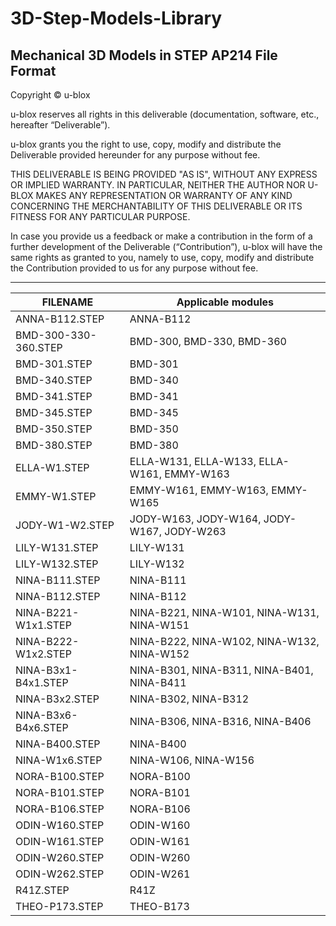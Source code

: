 ﻿# 3D-Step-Models-Library
Mechanical 3D Models in STEP AP214 File Format
--------------------------------------------------------------------------------

Copyright &copy; u-blox 

u-blox reserves all rights in this deliverable (documentation, software, etc., 
hereafter “Deliverable”). 

u-blox grants you the right to use, copy, modify and distribute the Deliverable
provided hereunder for any purpose without fee.  

THIS DELIVERABLE IS BEING PROVIDED "AS IS", WITHOUT ANY EXPRESS OR IMPLIED 
WARRANTY. IN PARTICULAR, NEITHER THE AUTHOR NOR U-BLOX MAKES ANY REPRESENTATION 
OR WARRANTY OF ANY KIND CONCERNING THE MERCHANTABILITY OF THIS DELIVERABLE 
OR ITS FITNESS FOR ANY PARTICULAR PURPOSE.

In case you provide us a feedback or make a contribution in the form of a 
further development of the Deliverable (“Contribution”), u-blox will have the 
same rights as granted to you, namely to use, copy, modify and distribute the 
Contribution provided to us for any purpose without fee.

-------------------------------------------------------------------------------

|FILENAME            |Applicable modules |
|--------------------|-------------------|
|ANNA-B112.STEP      |ANNA-B112|
|BMD-300-330-360.STEP|BMD-300, BMD-330, BMD-360|
|BMD-301.STEP        |BMD-301|
|BMD-340.STEP        |BMD-340|
|BMD-341.STEP        |BMD-341|
|BMD-345.STEP        |BMD-345|
|BMD-350.STEP        |BMD-350|
|BMD-380.STEP        |BMD-380|
|ELLA-W1.STEP        |ELLA-W131, ELLA-W133, ELLA-W161, EMMY-W163|
|EMMY-W1.STEP        |EMMY-W161, EMMY-W163, EMMY-W165|
|JODY-W1-W2.STEP     |JODY-W163, JODY-W164, JODY-W167, JODY-W263|
|LILY-W131.STEP      |LILY-W131|
|LILY-W132.STEP      |LILY-W132|
|NINA-B111.STEP      |NINA-B111|
|NINA-B112.STEP      |NINA-B112|
|NINA-B221-W1x1.STEP |NINA-B221, NINA-W101, NINA-W131, NINA-W151|
|NINA-B222-W1x2.STEP |NINA-B222, NINA-W102, NINA-W132, NINA-W152|
|NINA-B3x1-B4x1.STEP |NINA-B301, NINA-B311, NINA-B401, NINA-B411|
|NINA-B3x2.STEP      |NINA-B302, NINA-B312|
|NINA-B3x6-B4x6.STEP |NINA-B306, NINA-B316, NINA-B406|
|NINA-B400.STEP      |NINA-B400|
|NINA-W1x6.STEP      |NINA-W106, NINA-W156|
|NORA-B100.STEP      |NORA-B100|
|NORA-B101.STEP      |NORA-B101|
|NORA-B106.STEP      |NORA-B106|
|ODIN-W160.STEP      |ODIN-W160|
|ODIN-W161.STEP      |ODIN-W161|
|ODIN-W260.STEP      |ODIN-W260|
|ODIN-W262.STEP      |ODIN-W261|
|R41Z.STEP           |R41Z|
|THEO-P173.STEP      |THEO-B173|
